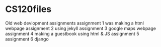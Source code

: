 # CS120files
Old web devlopment assignments
assignment 1 was making a html webpage 
assignment 2 using jekyll
assignment 3 google maps webpage
assignment 4 making a guestbook using html & JS
assignment 5 
assignment 6 django 
